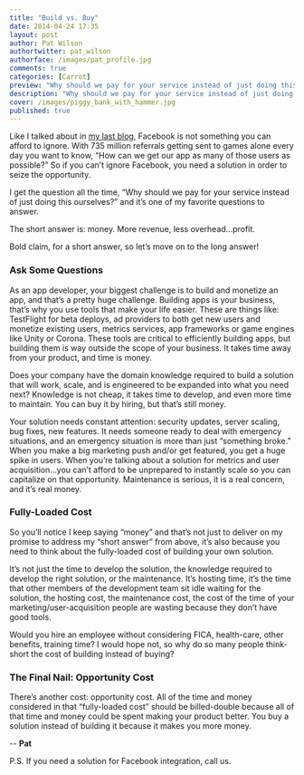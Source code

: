 ```yaml
---
title: "Build vs. Buy"
date: 2014-04-24 17:35
layout: post
author: Pat Wilson
authortwitter: pat_wilson
authorface: /images/pat_profile.jpg
comments: true
categories: [Carrot]
preview: "Why should we pay for your service instead of just doing this ourselves?"
description: "Why should we pay for your service instead of just doing this ourselves?"
cover: /images/piggy_bank_with_hammer.jpg
published: true
---
```

Like I talked about in [my last blog](/blog/2014/03/20/stop-ignoring-facebook/), Facebook is not something you can afford to ignore. With 735 million referrals getting sent to games alone every day you want to know, “How can we get our app as many of those users as possible?” So if you can’t ignore Facebook, you need a solution in order to seize the opportunity.

I get the question all the time, “Why should we pay for your service instead of just doing this ourselves?” and it’s one of my favorite questions to answer.

The short answer is: money. More revenue, less overhead...profit.

Bold claim, for a short answer, so let’s move on to the long answer!

### Ask Some Questions
As an app developer, your biggest challenge is to build and monetize an app, and that’s a pretty huge challenge. Building apps is your business, that’s why you use tools that make your life easier. These are things like: TestFlight for beta deploys, ad providers to both get new users and monetize existing users, metrics services, app frameworks or game engines like Unity or Corona. These tools are critical to efficiently building apps, but building them is way outside the scope of your business. It takes time away from your product, and time is money.

Does your company have the domain knowledge required to build a solution that will work, scale, and is engineered to be expanded into what you need next? Knowledge is not cheap, it takes time to develop, and even more time to maintain. You can buy it by hiring, but that’s still money.

Your solution needs constant attention: security updates, server scaling, bug fixes, new features. It needs someone ready to deal with emergency situations, and an emergency situation is more than just “something broke.” When you make a big marketing push and/or get featured, you get a huge spike in users. When you’re talking about a solution for metrics and user acquisition...you can’t afford to be unprepared to instantly scale so you can capitalize on that opportunity. Maintenance is serious, it is a real concern, and it’s real money.

### Fully-Loaded Cost
So you’ll notice I keep saying “money” and that’s not just to deliver on my promise to address my “short answer” from above, it’s also because you need to think about the fully-loaded cost of building your own solution.

It’s not just the time to develop the solution, the knowledge required to develop the right solution, or the maintenance. It’s hosting time, it’s the time that other members of the development team sit idle waiting for the solution, the hosting cost, the maintenance cost, the cost of the time of your marketing/user-acquisition people are wasting because they don’t have good tools.

Would you hire an employee without considering FICA, health-care, other benefits, training time? I would hope not, so why do so many people think-short the cost of building instead of buying?

### The Final Nail: Opportunity Cost
There’s another cost: opportunity cost. All of the time and money considered in that “fully-loaded cost” should be billed-double because all of that time and money could be spent making your product better. You buy a solution instead of building it because it makes you more money.

-- __Pat__


P.S. If you need a solution for Facebook integration, call us.
